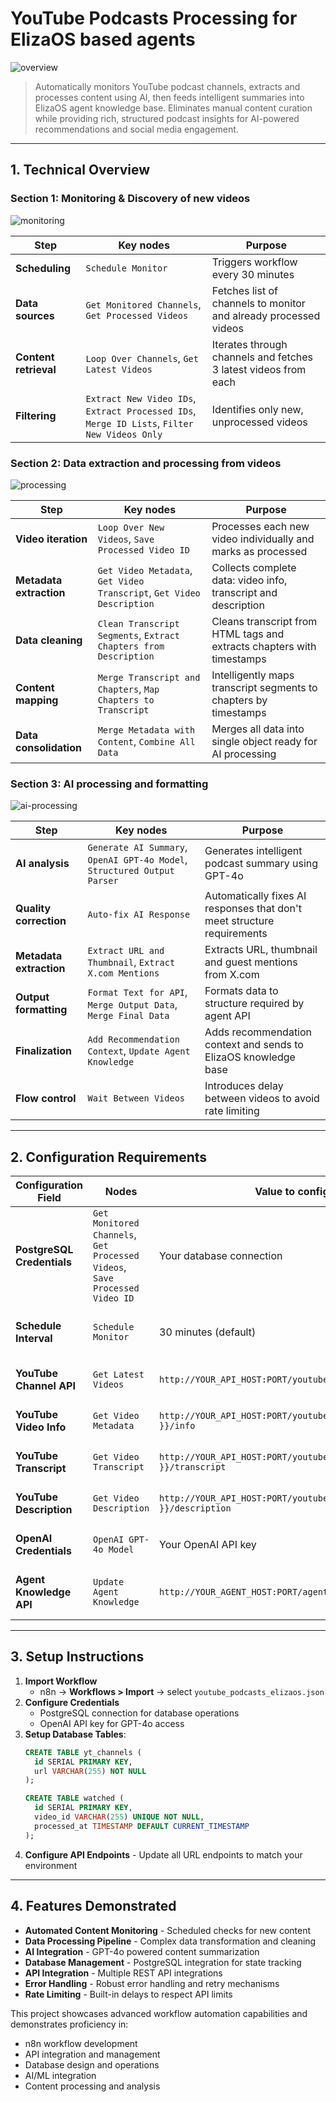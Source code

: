 # YouTube Podcasts Processing for ElizaOS based agents

![overview](../screenshots/01.png)
  
> Automatically monitors YouTube podcast channels, extracts and processes content using AI, then feeds intelligent summaries into ElizaOS agent knowledge base. Eliminates manual content curation while providing rich, structured podcast insights for AI-powered recommendations and social media engagement.

---

## 1. Technical Overview

### Section 1: Monitoring & Discovery of new videos
![monitoring](../screenshots/02.png)

| Step | Key nodes | Purpose |
| ---- | --------- | ------- |
| **Scheduling** | `Schedule Monitor` | Triggers workflow every 30 minutes |
| **Data sources** | `Get Monitored Channels`, `Get Processed Videos` | Fetches list of channels to monitor and already processed videos |
| **Content retrieval** | `Loop Over Channels`, `Get Latest Videos` | Iterates through channels and fetches 3 latest videos from each |
| **Filtering** | `Extract New Video IDs`, `Extract Processed IDs`, `Merge ID Lists`, `Filter New Videos Only` | Identifies only new, unprocessed videos |

### Section 2: Data extraction and processing from videos
![processing](../screenshots/03.png)

| Step | Key nodes | Purpose |
| ---- | --------- | ------- |
| **Video iteration** | `Loop Over New Videos`, `Save Processed Video ID` | Processes each new video individually and marks as processed |
| **Metadata extraction** | `Get Video Metadata`, `Get Video Transcript`, `Get Video Description` | Collects complete data: video info, transcript and description |
| **Data cleaning** | `Clean Transcript Segments`, `Extract Chapters from Description` | Cleans transcript from HTML tags and extracts chapters with timestamps |
| **Content mapping** | `Merge Transcript and Chapters`, `Map Chapters to Transcript` | Intelligently maps transcript segments to chapters by timestamps |
| **Data consolidation** | `Merge Metadata with Content`, `Combine All Data` | Merges all data into single object ready for AI processing |

### Section 3: AI processing and formatting
![ai-processing](../screenshots/04.png)

| Step | Key nodes | Purpose |
| ---- | --------- | ------- |
| **AI analysis** | `Generate AI Summary`, `OpenAI GPT-4o Model`, `Structured Output Parser` | Generates intelligent podcast summary using GPT-4o |
| **Quality correction** | `Auto-fix AI Response` | Automatically fixes AI responses that don't meet structure requirements |
| **Metadata extraction** | `Extract URL and Thumbnail`, `Extract X.com Mentions` | Extracts URL, thumbnail and guest mentions from X.com |
| **Output formatting** | `Format Text for API`, `Merge Output Data`, `Merge Final Data` | Formats data to structure required by agent API |
| **Finalization** | `Add Recommendation Context`, `Update Agent Knowledge` | Adds recommendation context and sends to ElizaOS knowledge base |
| **Flow control** | `Wait Between Videos` | Introduces delay between videos to avoid rate limiting |



---

## 2. Configuration Requirements

| Configuration Field | Nodes | Value to configure | Notes |
| -------------------- | ----- | --------------- | ----- |
| **PostgreSQL Credentials** | `Get Monitored Channels`, `Get Processed Videos`, `Save Processed Video ID` | Your database connection | Store channels in `yt_channels` table, track processed in `watched` table |
| **Schedule Interval** | `Schedule Monitor` | 30 minutes (default) | Adjust monitoring frequency as needed |
| **YouTube Channel API** | `Get Latest Videos` | `http://YOUR_API_HOST:PORT/youtube/channel/videos` | Your YouTube API proxy service |
| **YouTube Video Info** | `Get Video Metadata` | `http://YOUR_API_HOST:PORT/youtube/video/{{ $json.id }}/info` | Video metadata endpoint |
| **YouTube Transcript** | `Get Video Transcript` | `http://YOUR_API_HOST:PORT/youtube/video/{{ $json.id }}/transcript` | Transcript extraction service |
| **YouTube Description** | `Get Video Description` | `http://YOUR_API_HOST:PORT/youtube/video/{{ $json.id }}/description` | Description parsing service |
| **OpenAI Credentials** | `OpenAI GPT-4o Model` | Your OpenAI API key | For AI summarization with GPT-4o |
| **Agent Knowledge API** | `Update Agent Knowledge` | `http://YOUR_AGENT_HOST:PORT/agents/{agent_id}/knowledge` | Replace with your ElizaOS agent endpoint |


---

## 3. Setup Instructions

1. **Import Workflow**  
   - n8n → **Workflows > Import** → select `youtube_podcasts_elizaos.json`
2. **Configure Credentials**
   - PostgreSQL connection for database operations
   - OpenAI API key for GPT-4o access
3. **Setup Database Tables**:
   ```sql
   CREATE TABLE yt_channels (
     id SERIAL PRIMARY KEY,
     url VARCHAR(255) NOT NULL
   );
   
   CREATE TABLE watched (
     id SERIAL PRIMARY KEY,
     video_id VARCHAR(255) UNIQUE NOT NULL,
     processed_at TIMESTAMP DEFAULT CURRENT_TIMESTAMP
   );
   ```
4. **Configure API Endpoints** - Update all URL endpoints to match your environment

---

## 4. Features Demonstrated

- **Automated Content Monitoring** - Scheduled checks for new content
- **Data Processing Pipeline** - Complex data transformation and cleaning
- **AI Integration** - GPT-4o powered content summarization  
- **Database Management** - PostgreSQL integration for state tracking
- **API Integration** - Multiple REST API integrations
- **Error Handling** - Robust error handling and retry mechanisms
- **Rate Limiting** - Built-in delays to respect API limits

This project showcases advanced workflow automation capabilities and demonstrates proficiency in:
- n8n workflow development
- API integration and management
- Database design and operations
- AI/ML integration
- Content processing and analysis


